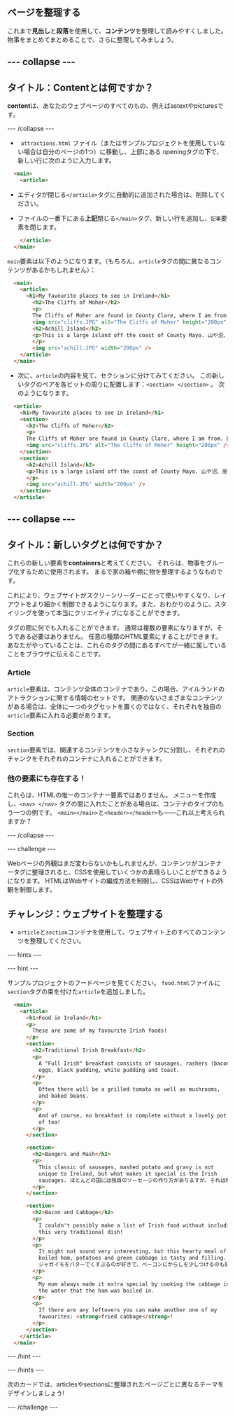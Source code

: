 ## ページを整理する

これまで**見出し**と**段落**を使用して、**コンテンツ**を整理して読みやすくしました。 物事をまとめてまとめることで、さらに整理してみましょう。

## \--- collapse \---

## タイトル：Contentとは何ですか？

**content**は、あなたのウェブページのすべてのもの、例えばastextやpicturesです。

\--- /collapse \---

+ ` attractions.html` ファイル（またはサンプルプロジェクトを使用していない場合は自分のページの1つ）に移動し、上部にある openingタグの**下**で、新しい行に次のように入力します。 

```html
  <main>
    <article>
```

+ エディタが閉じる`</article>`タグに自動的に追加された場合は、削除してください。

+ ファイルの一番下にある**上記**閉じる`</main>`タグ、新しい行を追加し、`記事`要素を閉じます。

```html
    </article>
  </main>
```

`main`要素は以下のようになります。（もちろん、`article`タグの間に異なるコンテンツがあるかもしれません）：

```html
  <main>
    <article>
      <h1>My favourite places to see in Ireland</h1>
        <h2>The Cliffs of Moher</h2>
        <p>
        The Cliffs of Moher are found in County Clare, where I am from. Look how cool they are!</p>
        <img src="cliffs.JPG" alt="The Cliffs of Moher" height="200px" />
        <h2>Achill Island</h2>
        <p>This is a large island off the coast of County Mayo. 山や沼、崖などの自然豊かな景観が美しい。
        </p>
        <img src="achill.JPG" width="200px" />
    </article>
  </main>
```

+ 次に、`article`の内容を見て、セクションに分けてみてください。 この新しいタグのペアを各ビットの周りに配置します：`<section> </section>` 。 次のようになります。

```html
  <article>
    <h1>My favourite places to see in Ireland</h1>
    <section>
      <h2>The Cliffs of Moher</h2>
      <p>
      The Cliffs of Moher are found in County Clare, where I am from. Look how cool they are!</p>
      <img src="cliffs.JPG" alt="The Cliffs of Moher" height="200px" />
    </section>
    <section>
      <h2>Achill Island</h2>
      <p>This is a large island off the coast of County Mayo. 山や沼、崖などの自然豊かな景観が美しい。
      </p>
      <img src="achill.JPG" width="200px" />
    </section>
  </article>
```

## \--- collapse \---

## タイトル：新しいタグとは何ですか？

これらの新しい要素を**containers**と考えてください。 それらは、物事をグループ化するために使用されます。 まるで家の箱や棚に物を整理するようなものです。

これにより、ウェブサイトがスクリーンリーダーにとって使いやすくなり、レイアウトをより細かく制御できるようになります。また、おわかりのように、スタイリングを使って本当にクリエイティブになることができます。

タグの間に何でも入れることができます。 通常は複数の要素になりますが、そうである必要はありません。 任意の種類のHTML要素にすることができます。 あなたがやっていることは、これらのタグの間にあるすべてが一緒に属していることをブラウザに伝えることです。

### Article

`article`要素は、コンテンツ全体のコンテナであり、この場合、アイルランドのアトラクションに関する情報のセットです。 関連のないさまざまなコンテンツがある場合は、全体に一つのタグセットを置くのではなく、それぞれを独自の`article`要素に入れる必要があります。

### Section

`section`要素では、関連するコンテンツを小さなチャンクに分割し、それぞれのチャンクをそれぞれのコンテナに入れることができます。

### 他の要素にも存在する！

これらは、HTMLの唯一のコンテナー要素ではありません。 メニューを作成し、`<nav> </nav>` タグの間に入れたことがある場合は、コンテナのタイプのもう一つの例です。 `<main></main>`と`<header></header>`も——これ以上考えられますか？

\--- /collapse \---

\--- challenge \---

Webページの外観はまだ変わらないかもしれませんが、コンテンツがコンテナータグに整理されると、CSSを使用していくつかの素晴らしいことができるようになります。 HTMLはWebサイトの編成方法を制御し、CSSはWebサイトの外観を制御します。

## チャレンジ：ウェブサイトを整理する

+ `article`と`section`コンテナを使用して、ウェブサイト上のすべてのコンテンツを整理してください。 

\--- hints \---

\--- hint \---

サンプルプロジェクトのフードページを見てください。 `food.html`ファイルに`section`タグの束を付けた`article`を追加しました。

```html
  <main>
    <article>
      <h1>Food in Ireland</h1>
      <p>
        These are some of my favourite Irish foods!
      </p>  
      <section>
        <h2>Traditional Irish Breakfast</h2>
        <p>
          A "Full Irish" breakfast consists of sausages, rashers (bacon),
          eggs, black pudding, white pudding and toast.
        </p>
        <p>
          Often there will be a grilled tomato as well as mushrooms,
          and baked beans.
        </p>
        <p>
          And of course, no breakfast is complete without a lovely pot 
          of tea!
        </p>
      </section>

      <section>
        <h2>Bangers and Mash</h2>
        <p>
          This classic of sausages, mashed potato and gravy is not
          unique to Ireland, but what makes it special is the Irish
          sausages. ほとんどの国には独自のソーセージの作り方がありますが、それは私が旅行に出かけているときに家から懐かしくなるものです!
        </p>
      </section>

      <section>
        <h2>Bacon and Cabbage</h2>
        <p>
          I couldn't possibly make a list of Irish food without including
          this very traditional dish!
        </p>
        <p>
          It might not sound very interesting, but this hearty meal of
          boiled ham, potatoes and green cabbage is tasty and filling.
          ジャガイモをバターでくすぶるのが好きで、ベーコンにからしを少しつけるのも好きです。
        </p>
        <p>
          My mum always made it extra special by cooking the cabbage in
          the water that the ham was boiled in.
        </p>
        <p>
          If there are any leftovers you can make another one of my
          favourites: <strong>fried cabbage</strong>!
        </p>
      </section>
    </article>     
  </main>
```

\--- /hint \---

\--- /hints \---

次のカードでは、articlesやsectionsに整理されたページごとに異なるテーマをデザインしましょう!

\--- /challenge \---